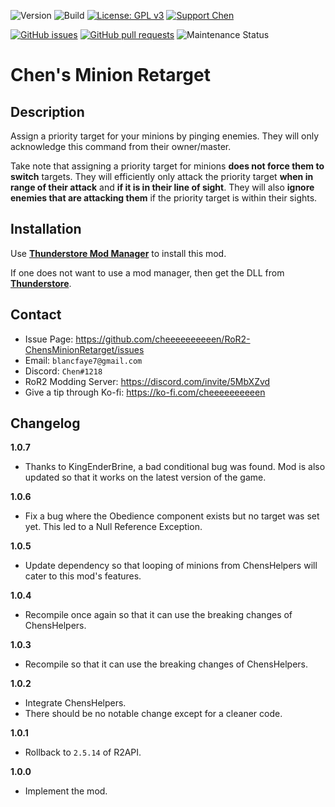 ![Version](https://img.shields.io/badge/Version-1.0.7-orange)
![Build](https://github.com/cheeeeeeeeeen/RoR2-ChensMinionRetarget/workflows/Build/badge.svg)
[![License: GPL v3](https://img.shields.io/badge/License-GPLv3-blue.svg)](https://www.gnu.org/licenses/gpl-3.0)
[![Support Chen](https://img.shields.io/badge/Support-Chen-ff69b4)](https://ko-fi.com/cheeeeeeeeeen)

[![GitHub issues](https://img.shields.io/github/issues/cheeeeeeeeeen/RoR2-ChensMinionRetarget)](https://github.com/cheeeeeeeeeen/RoR2-ChensMinionRetarget/issues)
[![GitHub pull requests](https://img.shields.io/github/issues-pr/cheeeeeeeeeen/RoR2-ChensMinionRetarget)](https://github.com/cheeeeeeeeeen/RoR2-ChensMinionRetarget/pulls)
![Maintenance Status](https://img.shields.io/badge/Maintainance-Active-brightgreen)

# Chen's Minion Retarget

## Description

Assign a priority target for your minions by pinging enemies. They will only acknowledge this command from their owner/master.

Take note that assigning a priority target for minions **does not force them to switch** targets. They will efficiently only attack the priority target **when in range of their attack** and **if it is in their line of sight**. They will also **ignore enemies that are attacking them** if the priority target is within their sights.

## Installation

Use **[Thunderstore Mod Manager](https://www.overwolf.com/app/Thunderstore-Thunderstore_Mod_Manager)** to install this mod.

If one does not want to use a mod manager, then get the DLL from **[Thunderstore](https://thunderstore.io/package/Chen/ChensMinionRetarget/)**.

## Contact
- Issue Page: https://github.com/cheeeeeeeeeen/RoR2-ChensMinionRetarget/issues
- Email: `blancfaye7@gmail.com`
- Discord: `Chen#1218`
- RoR2 Modding Server: https://discord.com/invite/5MbXZvd
- Give a tip through Ko-fi: https://ko-fi.com/cheeeeeeeeeen

## Changelog

**1.0.7**
- Thanks to KingEnderBrine, a bad conditional bug was found. Mod is also updated so that it works on the latest version of the game.

**1.0.6**
- Fix a bug where the Obedience component exists but no target was set yet. This led to a Null Reference Exception.

**1.0.5**
- Update dependency so that looping of minions from ChensHelpers will cater to this mod's features.

**1.0.4**
- Recompile once again so that it can use the breaking changes of ChensHelpers.

**1.0.3**
- Recompile so that it can use the breaking changes of ChensHelpers.

**1.0.2**
- Integrate ChensHelpers.
- There should be no notable change except for a cleaner code.

**1.0.1**
- Rollback to `2.5.14` of R2API.

**1.0.0**
- Implement the mod.